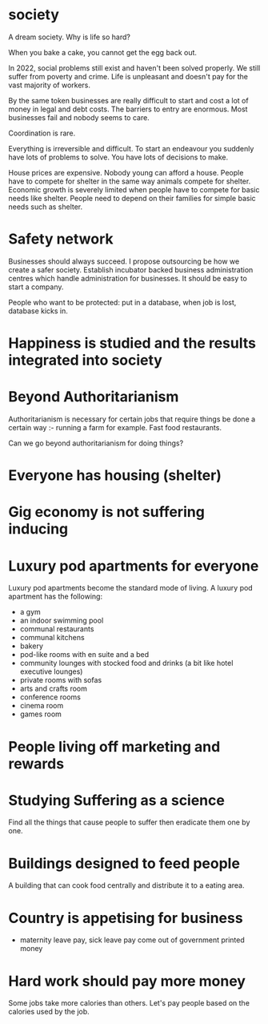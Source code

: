 # society

A dream society. Why is life so hard?

When you bake a cake, you cannot get the egg back out.

In 2022, social problems still exist and haven't been solved properly. We still suffer from poverty and crime. Life is unpleasant and doesn't pay for the vast majority of workers.

By the same token businesses are really difficult to start and cost a lot of money in legal and debt costs. The barriers to entry are enormous. Most businesses fail and nobody seems to care.

Coordination is rare.

Everything is irreversible and difficult. To start an endeavour you suddenly have lots of problems to solve. You have lots of decisions to make.

House prices are expensive. Nobody young can afford a house. People have to compete for shelter in the same way animals compete for shelter. Economic growth is severely limited when people have to compete for basic needs like shelter. People need to depend on their families for simple basic needs such as shelter.

# Safety network

Businesses should always succeed. I propose outsourcing be how we create a safer society. Establish incubator backed business administration centres which handle administration for businesses. It should be easy to start a company. 

People who want to be protected: put in a database, when job is lost, database kicks in.

# Happiness is studied and the results integrated into society

# Beyond Authoritarianism

Authoritarianism is necessary for certain jobs that require things be done a certain way :- running a farm for example. Fast food restaurants.

Can we go beyond authoritarianism for doing things?

# Everyone has housing (shelter)

# Gig economy is not suffering inducing

# Luxury pod apartments for everyone

Luxury pod apartments become the standard mode of living. A luxury pod apartment has the following:
* a gym
* an indoor swimming pool
* communal restaurants
* communal kitchens
* bakery
* pod-like rooms with en suite and a bed
* community lounges with stocked food and drinks (a bit like hotel executive lounges)
* private rooms with sofas
* arts and crafts room
* conference rooms
* cinema room
* games room

# People living off marketing and rewards

# Studying Suffering as a science

Find all the things that cause people to suffer then eradicate them one by one.

# Buildings designed to feed people

A building that can cook food centrally and distribute it to a eating area.

# Country is appetising for business

* maternity leave pay, sick leave pay come out of government printed money

# Hard work should pay more money

Some jobs take more calories than others. Let's pay people based on the calories used by the job.
